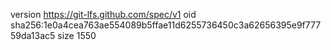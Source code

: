 version https://git-lfs.github.com/spec/v1
oid sha256:1e0a4cea763ae554089b5ffae11d6255736450c3a62656395e9f77759da13ac5
size 1550
